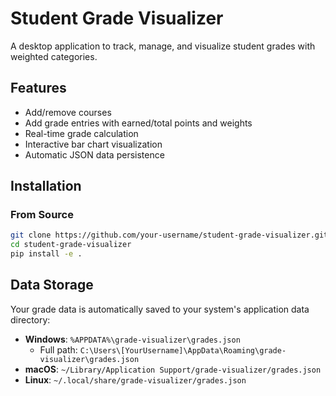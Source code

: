 # Student Grade Visualizer

A desktop application to track, manage, and visualize student grades with weighted categories.

## Features
- Add/remove courses
- Add grade entries with earned/total points and weights
- Real-time grade calculation
- Interactive bar chart visualization
- Automatic JSON data persistence

## Installation

### From Source
```bash
git clone https://github.com/your-username/student-grade-visualizer.git
cd student-grade-visualizer
pip install -e .
```

## Data Storage

Your grade data is automatically saved to your system's application data directory:

- **Windows**: `%APPDATA%\grade-visualizer\grades.json`
  - Full path: `C:\Users\[YourUsername]\AppData\Roaming\grade-visualizer\grades.json`
- **macOS**: `~/Library/Application Support/grade-visualizer/grades.json`
- **Linux**: `~/.local/share/grade-visualizer/grades.json`
